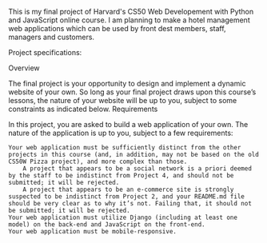 This is my final project of Harvard's CS50 Web Developement with Python and JavaScript online course. I am planning to make a hotel management web applications which can be used by front dest members, staff, managers and customers. 

Project specifications:

Overview

The final project is your opportunity to design and implement a dynamic website of your own. So long as your final project draws upon this course’s lessons, the nature of your website will be up to you, subject to some constraints as indicated below.
Requirements

In this project, you are asked to build a web application of your own. The nature of the application is up to you, subject to a few requirements:

    Your web application must be sufficiently distinct from the other projects in this course (and, in addition, may not be based on the old CS50W Pizza project), and more complex than those.
        A project that appears to be a social network is a priori deemed by the staff to be indistinct from Project 4, and should not be submitted; it will be rejected.
        A project that appears to be an e-commerce site is strongly suspected to be indistinct from Project 2, and your README.md file should be very clear as to why it’s not. Failing that, it should not be submitted; it will be rejected.
    Your web application must utilize Django (including at least one model) on the back-end and JavaScript on the front-end.
    Your web application must be mobile-responsive.
